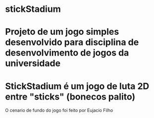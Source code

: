 # stickStadium
# Projeto de um jogo simples desenvolvido para disciplina de desenvolvimento de jogos da universidade
# StickStadium é um jogo de luta 2D entre "sticks" (bonecos palito)
O cenario de fundo do jogo foi feito por Eujacio Filho
